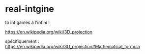 # real-intgine
to int games à l'infini !

https://en.wikipedia.org/wiki/3D_projection

spécifiquement :
https://en.wikipedia.org/wiki/3D_projection#Mathematical_formula